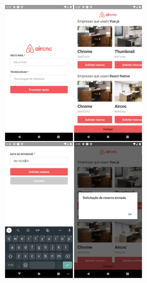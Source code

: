 <p align="center">
    <img src="https://github.com/isaacmirandacampos/aircnc/blob/master/telas-mobile/01-login.png" width="220" height="440" title="hover text">
    <img src="https://github.com/isaacmirandacampos/aircnc/blob/master/telas-mobile/02-list.png" width="220" height="440 title="hover text">
    <img src="https://github.com/isaacmirandacampos/aircnc/blob/master/telas-mobile/03-reserva.png" width="220" height="440 title="hover text">
    <img src="https://github.com/isaacmirandacampos/aircnc/blob/master/telas-mobile/04-mensagem.png" width="220" height="440 title="hover text">
</p>